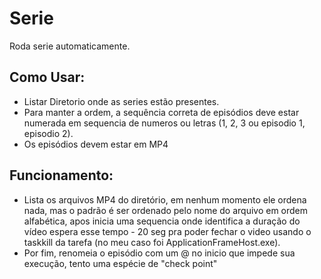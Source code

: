 # Serie
Roda serie automaticamente.
## Como Usar:
* Listar Diretorio onde as series estão presentes.
* Para manter a ordem, a sequência correta de episódios deve estar numerada em sequencia de numeros ou 
letras (1, 2, 3 ou episodio 1, episodio 2).
* Os episódios devem estar em MP4

## Funcionamento:
*   Lista os arquivos MP4 do diretório, em nenhum momento ele ordena nada, mas o padrão é ser
ordenado pelo nome do arquivo em ordem alfabética, apos inicia uma sequencia onde identifica
a duração do vídeo espera esse tempo - 20 seg pra poder fechar o video usando o taskkill da 
tarefa (no meu caso foi ApplicationFrameHost.exe).
* Por fim, renomeia o episódio com um @ no inicio que impede sua execução, tento uma espécie
de "check point"